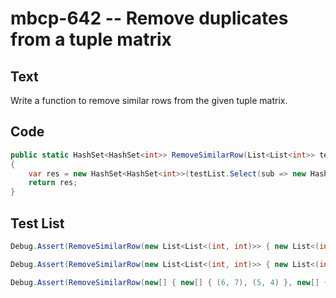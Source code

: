 # mbcp-642 -- Remove duplicates from a tuple matrix

## Text

Write a function to remove similar rows from the given tuple matrix.

## Code

```csharp
public static HashSet<HashSet<int>> RemoveSimilarRow(List<List<int>> testList)
{
    var res = new HashSet<HashSet<int>>(testList.Select(sub => new HashSet<int>(sub.OrderBy(x => x))).Select(sub => new HashSet<int>(sub))).OrderBy(sub => string.Join(",", sub));
    return res;
}
```

## Test List

```csharp
Debug.Assert(RemoveSimilarRow(new List<List<(int, int)>> { new List<(int, int)> { (4, 5), (3, 2) }, new List<(int, int)> { (2, 2), (4, 6) }, new List<(int, int)> { (3, 2), (4, 5) } }) .SetEquals(new HashSet<(int, int)> { ((2, 2), (4, 6)), ((3, 2), (4, 5)) }));
```

```csharp
Debug.Assert(RemoveSimilarRow(new List<List<(int, int)>> { new List<(int, int)> { (5, 6), (4, 3) }, new List<(int, int)> { (3, 3), (5, 7) }, new List<(int, int)> { (4, 3), (5, 6) } }) == new HashSet<(int, int)> { ((4, 3), (5, 6)), ((3, 3), (5, 7)) });
```

```csharp
Debug.Assert(RemoveSimilarRow(new[] { new[] { (6, 7), (5, 4) }, new[] { (4, 4), (6, 8) }, new[] { (5, 4), (6, 7) } }) .SetEquals(new HashSet<(int, int)> { ((4, 4), (6, 8)), ((5, 4), (6, 7)) }));
```

